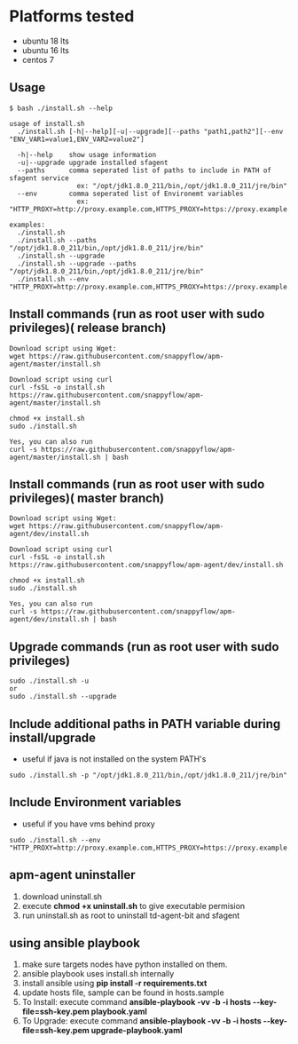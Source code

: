 # Platforms tested

- ubuntu 18 lts
- ubuntu 16 lts
- centos 7

## Usage

```
$ bash ./install.sh --help

usage of install.sh
  ./install.sh [-h|--help][-u|--upgrade][--paths "path1,path2"][--env "ENV_VAR1=value1,ENV_VAR2=value2"]

  -h|--help    show usage information
  -u|--upgrade upgrade installed sfagent
  --paths      comma seperated list of paths to include in PATH of sfagent service
                 ex: "/opt/jdk1.8.0_211/bin,/opt/jdk1.8.0_211/jre/bin"
  --env        comma seperated list of Environemt variables
                 ex: "HTTP_PROXY=http://proxy.example.com,HTTPS_PROXY=https://proxy.example.com"

examples:
  ./install.sh
  ./install.sh --paths "/opt/jdk1.8.0_211/bin,/opt/jdk1.8.0_211/jre/bin"
  ./install.sh --upgrade
  ./install.sh --upgrade --paths "/opt/jdk1.8.0_211/bin,/opt/jdk1.8.0_211/jre/bin"
  ./install.sh --env "HTTP_PROXY=http://proxy.example.com,HTTPS_PROXY=https://proxy.example.com"

```

## Install commands (run as root user with sudo privileges)( release branch)

```
Download script using Wget:
wget https://raw.githubusercontent.com/snappyflow/apm-agent/master/install.sh

Download script using curl
curl -fsSL -o install.sh https://raw.githubusercontent.com/snappyflow/apm-agent/master/install.sh

chmod +x install.sh
sudo ./install.sh

Yes, you can also run
curl -s https://raw.githubusercontent.com/snappyflow/apm-agent/master/install.sh | bash
```

## Install commands (run as root user with sudo privileges)( master branch)
```
Download script using Wget:
wget https://raw.githubusercontent.com/snappyflow/apm-agent/dev/install.sh

Download script using curl
curl -fsSL -o install.sh https://raw.githubusercontent.com/snappyflow/apm-agent/dev/install.sh

chmod +x install.sh
sudo ./install.sh

Yes, you can also run
curl -s https://raw.githubusercontent.com/snappyflow/apm-agent/dev/install.sh | bash
```

## Upgrade commands (run as root user with sudo privileges)

```
sudo ./install.sh -u
or
sudo ./install.sh --upgrade
```

## Include additional paths in PATH variable during install/upgrade

- useful if java is not installed on the system PATH's

```
sudo ./install.sh -p "/opt/jdk1.8.0_211/bin,/opt/jdk1.8.0_211/jre/bin"
```

## Include Environment variables

- useful if you have vms behind proxy

```
sudo ./install.sh --env "HTTP_PROXY=http://proxy.example.com,HTTPS_PROXY=https://proxy.example.com"
```

## apm-agent uninstaller

1) download uninstall.sh
2) execute **chmod +x uninstall.sh** to give executable permision
3) run uninstall.sh as root to uninstall td-agent-bit and sfagent

## using ansible playbook

1) make sure targets nodes have python installed on them.
2) ansible playbook uses install.sh internally
3) install ansible using **pip install -r requirements.txt**
4) update hosts file, sample can be found in hosts.sample
5) To Install: execute command **ansible-playbook -vv -b -i hosts --key-file=ssh-key.pem playbook.yaml**
6) To Upgrade: execute command **ansible-playbook -vv -b -i hosts --key-file=ssh-key.pem upgrade-playbook.yaml**

